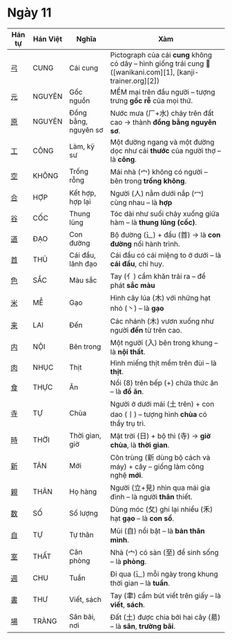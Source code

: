 # Ngày 11

| Hán tự | Hán Việt | Nghĩa | Xàm |
| -------------------------------- | ------ | -------------- | -------------------------------------------------------------------------- |
| [<span class="stroke-order">弓</span>](https://mazii.net/vi-VN/search/kanji/javi/弓) | CUNG | Cái cung | Pictograph của cái **cung** không có dây – hình giống trái cung 🏹 ([wanikani.com][1], [kanji-trainer.org][2]) |
| [<span class="stroke-order">元</span>](https://mazii.net/vi-VN/search/kanji/javi/元) | NGUYÊN | Gốc nguồn | MỀM mại trên đầu người – tượng trưng **gốc rễ** của mọi thứ. |
| [<span class="stroke-order">原</span>](https://mazii.net/vi-VN/search/kanji/javi/原) | NGUYÊN | Đồng bằng, nguyên sơ | Nước mưa (厂+水) chảy trên đất cao → thành **đồng bằng nguyên sơ**. |
| [<span class="stroke-order">工</span>](https://mazii.net/vi-VN/search/kanji/javi/工) | CÔNG | Làm, kỹ sư | Một đường ngang và một đường dọc như cái **thước** của người thợ – là **công**. |
| [<span class="stroke-order">空</span>](https://mazii.net/vi-VN/search/kanji/javi/空) | KHÔNG | Trống rỗng | Mái nhà (宀) không có người – bên trong **trống không**. |
| [<span class="stroke-order">合</span>](https://mazii.net/vi-VN/search/kanji/javi/合) | HỢP | Kết hợp, hợp lại | Người (人) nằm dưới nắp (冖) cùng nhau – là **hợp** |
| [<span class="stroke-order">谷</span>](https://mazii.net/vi-VN/search/kanji/javi/谷) | CỐC | Thung lũng | Tóc dài như suối chảy xuống giữa hàm – là **thung lũng (cốc)**. |
| [<span class="stroke-order">道</span>](https://mazii.net/vi-VN/search/kanji/javi/道) | ĐẠO | Con đường | Bộ đường (⻌) + đầu (首) → là **con đường** nối hành trình. |
| [<span class="stroke-order">首</span>](https://mazii.net/vi-VN/search/kanji/javi/首) | THỦ | Cái đầu, lãnh đạo | Cái đầu có cái miệng to ở dưới – là **cái đầu**, chỉ huy. |
| [<span class="stroke-order">色</span>](https://mazii.net/vi-VN/search/kanji/javi/色) | SẮC | Màu sắc | Tay (⺅) cầm khăn trải ra – để phát **sắc màu** |
| [<span class="stroke-order">米</span>](https://mazii.net/vi-VN/search/kanji/javi/米) | MỄ | Gạo | Hình cây lúa (木) với những hạt nhỏ (丶) – là **gạo** |
| [<span class="stroke-order">来</span>](https://mazii.net/vi-VN/search/kanji/javi/来) | LAI | Đến | Các nhánh (木) vươn xuống như người **đến** từ trên cao. |
| [<span class="stroke-order">内</span>](https://mazii.net/vi-VN/search/kanji/javi/内) | NỘI | Bên trong | Một người (入) bên trong khung – là **nội thất**. |
| [<span class="stroke-order">肉</span>](https://mazii.net/vi-VN/search/kanji/javi/肉) | NHỤC | Thịt | Hình miếng thịt mềm trên đùi – là **thịt**. |
| [<span class="stroke-order">食</span>](https://mazii.net/vi-VN/search/kanji/javi/食) | THỰC | Ăn | Nồi (8) trên bếp (+) chứa thức ăn – là **đồ ăn**. |
| [<span class="stroke-order">寺</span>](https://mazii.net/vi-VN/search/kanji/javi/寺) | TỰ | Chùa | Người ở dưới mái (土 trên) + con dao (丨) – tượng hình **chùa** có thầy trụ trì. |
| [<span class="stroke-order">時</span>](https://mazii.net/vi-VN/search/kanji/javi/時) | THỜI | Thời gian, giờ | Mặt trời (日) + bộ thì (寺) → **giờ chùa**, là **thời gian**. |
| [<span class="stroke-order">新</span>](https://mazii.net/vi-VN/search/kanji/javi/新) | TÂN | Mới | Côn trùng (新 dùng bộ cách và máy) + cây – giống làm công nghệ **mới**. |
| [<span class="stroke-order">親</span>](https://mazii.net/vi-VN/search/kanji/javi/親) | THÂN | Họ hàng | Người (立+見) nhìn qua mái gia đình – là người **thân** thiết. |
| [<span class="stroke-order">数</span>](https://mazii.net/vi-VN/search/kanji/javi/数) | SỐ | Số lượng | Dùng móc (攵) ghi lại nhiều (禾) hạt **gạo** – là **con số**. |
| [<span class="stroke-order">自</span>](https://mazii.net/vi-VN/search/kanji/javi/自) | TỰ | Tự thân | Mũi (自) nổi bật – là **bản thân mình**. |
| [<span class="stroke-order">室</span>](https://mazii.net/vi-VN/search/kanji/javi/室) | THẤT | Căn phòng | Nhà (宀) có sàn (至) để sinh sống – là **phòng**. |
| [<span class="stroke-order">週</span>](https://mazii.net/vi-VN/search/kanji/javi/週) | CHU | Tuần | Đi qua (⻌) mỗi ngày trong khung thời gian – là **tuần**. |
| [<span class="stroke-order">書</span>](https://mazii.net/vi-VN/search/kanji/javi/書) | THƯ | Viết, sách | Tay (聿) cầm bút viết trên giấy – là **viết**, **sách**. |
| [<span class="stroke-order">場</span>](https://mazii.net/vi-VN/search/kanji/javi/場) | TRÀNG | Sân bãi, nơi | Đất (土) được chia bởi hai cây (昜) – là **sân**, **trường bãi**. |

